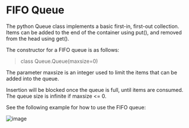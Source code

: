# FIFO Queue
The python Queue class implements a basic first-in, first-out collection. 
Items can be added to the end of the container using put(), and removed from the head using get().

The constructor for a FIFO queue is as follows:

> class Queue.Queue(maxsize=0)

The parameter maxsize is an integer used to limit the items that can be added into the queue.

Insertion will be blocked once the queue is full, until items are consumed.  The queue size is infinite if maxsize <= 0.

See the following example for how to use the FIFO queue:

![image](https://user-images.githubusercontent.com/19671036/60819695-aa279380-a165-11e9-9eb4-8fd943d6214d.png)

